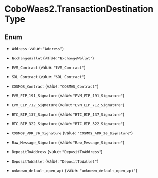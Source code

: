 # CoboWaas2.TransactionDestinationType

## Enum


* `Address` (value: `"Address"`)

* `ExchangeWallet` (value: `"ExchangeWallet"`)

* `EVM_Contract` (value: `"EVM_Contract"`)

* `SOL_Contract` (value: `"SOL_Contract"`)

* `COSMOS_Contract` (value: `"COSMOS_Contract"`)

* `EVM_EIP_191_Signature` (value: `"EVM_EIP_191_Signature"`)

* `EVM_EIP_712_Signature` (value: `"EVM_EIP_712_Signature"`)

* `BTC_BIP_137_Signature` (value: `"BTC_BIP_137_Signature"`)

* `BTC_BIP_322_Signature` (value: `"BTC_BIP_322_Signature"`)

* `COSMOS_ADR_36_Signature` (value: `"COSMOS_ADR_36_Signature"`)

* `Raw_Message_Signature` (value: `"Raw_Message_Signature"`)

* `DepositToAddress` (value: `"DepositToAddress"`)

* `DepositToWallet` (value: `"DepositToWallet"`)

* `unknown_default_open_api` (value: `"unknown_default_open_api"`)



